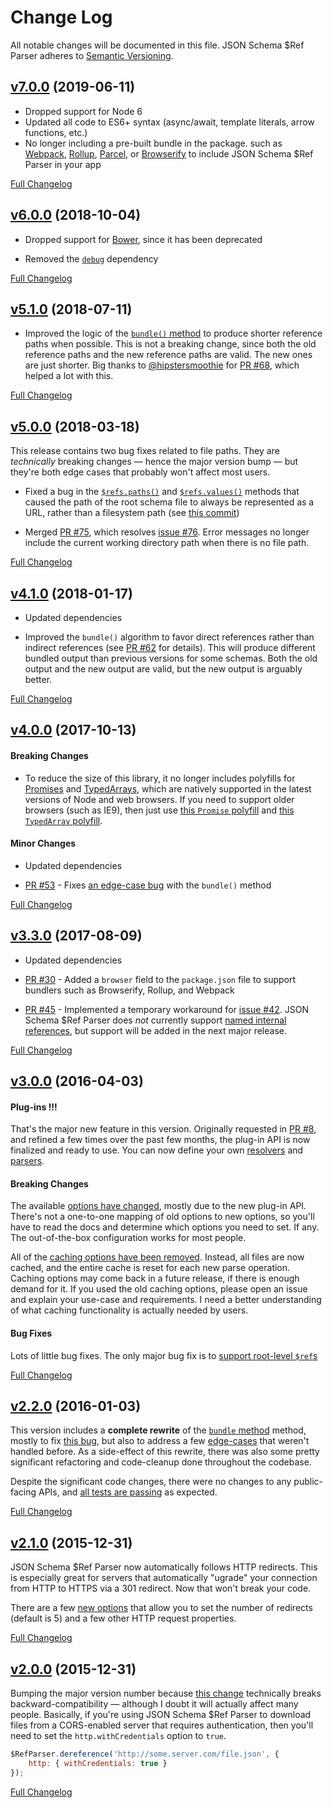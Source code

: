 # Change Log
All notable changes will be documented in this file.
JSON Schema $Ref Parser adheres to [Semantic Versioning](http://semver.org/).


## [v7.0.0](https://github.com/APIDevTools/json-schema-ref-parser/tree/v7.0.0) (2019-06-11)

- Dropped support for Node 6
- Updated all code to ES6+ syntax (async/await, template literals, arrow functions, etc.)
- No longer including a pre-built bundle in the package. such as [Webpack](https://webpack.js.org/), [Rollup](https://rollupjs.org/), [Parcel](https://parceljs.org/), or [Browserify](http://browserify.org/) to include JSON Schema $Ref Parser in your app

[Full Changelog](https://github.com/APIDevTools/json-schema-ref-parser/compare/v6.1.0...v7.0.0)


## [v6.0.0](https://github.com/APIDevTools/json-schema-ref-parser/tree/v6.0.0) (2018-10-04)

- Dropped support for [Bower](https://www.npmjs.com/package/bower), since it has been deprecated

- Removed the [`debug`](https://npmjs.com/package/debug) dependency

[Full Changelog](https://github.com/APIDevTools/json-schema-ref-parser/compare/v5.1.0...v6.0.0)


## [v5.1.0](https://github.com/APIDevTools/json-schema-ref-parser/tree/v5.1.0) (2018-07-11)

- Improved the logic of the [`bundle()` method](https://github.com/APIDevTools/json-schema-ref-parser/blob/master/docs/ref-parser.md#bundleschema-options-callback) to produce shorter reference paths when possible.  This is not a breaking change, since both the old reference paths and the new reference paths are valid.  The new ones are just shorter.  Big thanks to [@hipstersmoothie](https://github.com/hipstersmoothie) for [PR #68](https://github.com/APIDevTools/json-schema-ref-parser/pull/68), which helped a lot with this.

[Full Changelog](https://github.com/APIDevTools/json-schema-ref-parser/compare/v5.0.0...v5.1.0)


## [v5.0.0](https://github.com/APIDevTools/json-schema-ref-parser/tree/v5.0.0) (2018-03-18)

This release contains two bug fixes related to file paths.  They are _technically_ breaking changes &mdash; hence the major version bump &mdash; but they're both edge cases that probably won't affect most users.

- Fixed a bug in the [`$refs.paths()`](docs/refs.md#pathstypes) and [`$refs.values()`](docs/refs.md#valuestypes) methods that caused the path of the root schema file to always be represented as a URL, rather than a filesystem path (see [this commit](https://github.com/APIDevTools/json-schema-ref-parser/commit/a95cf50fdf16c864cc1c18d2021d9ce3ec35f5de))

- Merged [PR #75](https://github.com/APIDevTools/json-schema-ref-parser/pull/75), which resolves [issue #76](https://github.com/APIDevTools/swagger-parser/issues/76).  Error messages no longer include the current working directory path when there is no file path.

[Full Changelog](https://github.com/APIDevTools/json-schema-ref-parser/compare/v4.1.1...v5.0.0)


## [v4.1.0](https://github.com/APIDevTools/json-schema-ref-parser/tree/v4.1.0) (2018-01-17)

- Updated dependencies

- Improved the `bundle()` algorithm to favor direct references rather than indirect references (see [PR #62](https://github.com/APIDevTools/json-schema-ref-parser/pull/62) for details).  This will produce different bundled output than previous versions for some schemas. Both the old output and the new output are valid, but the new output is arguably better.

[Full Changelog](https://github.com/APIDevTools/json-schema-ref-parser/compare/v4.0.0...v4.1.0)


## [v4.0.0](https://github.com/APIDevTools/json-schema-ref-parser/tree/v4.0.0) (2017-10-13)

#### Breaking Changes

- To reduce the size of this library, it no longer includes polyfills for [Promises](https://developer.mozilla.org/en-US/docs/Web/JavaScript/Reference/Global_Objects/Promise) and [TypedArrays](https://developer.mozilla.org/en-US/docs/Web/JavaScript/Reference/Global_Objects/TypedArray), which are natively supported in the latest versions of Node and web browsers.  If you need to support older browsers (such as IE9), then just use [this `Promise` polyfill](https://github.com/stefanpenner/es6-promise) and [this `TypedArray` polyfill](https://github.com/inexorabletash/polyfill/blob/master/typedarray.js).

#### Minor Changes

- Updated dependencies

- [PR #53](https://github.com/APIDevTools/json-schema-ref-parser/pull/53) - Fixes [an edge-case bug](https://github.com/APIDevTools/json-schema-ref-parser/issues/52) with the `bundle()` method

[Full Changelog](https://github.com/APIDevTools/json-schema-ref-parser/compare/v3.3.0...v4.0.0)


## [v3.3.0](https://github.com/APIDevTools/json-schema-ref-parser/tree/v3.3.0) (2017-08-09)

- Updated dependencies

- [PR #30](https://github.com/APIDevTools/json-schema-ref-parser/pull/30) - Added a `browser` field to the `package.json` file to support bundlers such as Browserify, Rollup, and Webpack

- [PR #45](https://github.com/APIDevTools/json-schema-ref-parser/pull/45) - Implemented a temporary workaround for [issue #42](https://github.com/APIDevTools/json-schema-ref-parser/issues/42). JSON Schema $Ref Parser does _not_ currently support [named internal references](http://json-schema.org/latest/json-schema-core.html#id-keyword), but support will be added in the next major release.

[Full Changelog](https://github.com/APIDevTools/json-schema-ref-parser/compare/v3.0.0...v3.3.0)


## [v3.0.0](https://github.com/APIDevTools/json-schema-ref-parser/tree/v3.0.0) (2016-04-03)

#### Plug-ins !!!
That's the major new feature in this version. Originally requested in [PR #8](https://github.com/APIDevTools/json-schema-ref-parser/pull/8), and refined a few times over the past few months, the plug-in API is now finalized and ready to use. You can now define your own [resolvers](https://github.com/APIDevTools/json-schema-ref-parser/blob/v3.0.0/docs/plugins/resolvers.md) and [parsers](https://github.com/APIDevTools/json-schema-ref-parser/blob/v3.0.0/docs/plugins/parsers.md).

#### Breaking Changes
The available [options have changed](https://github.com/APIDevTools/json-schema-ref-parser/blob/v3.0.0/docs/options.md), mostly due to the new plug-in API.  There's not a one-to-one mapping of old options to new options, so you'll have to read the docs and determine which options you need to set. If any. The out-of-the-box configuration works for most people.

All of the [caching options have been removed](https://github.com/APIDevTools/json-schema-ref-parser/commit/1f4260184bfd370e9cd385b523fb08c098fac6db). Instead, all files are now cached, and the entire cache is reset for each new parse operation. Caching options may come back in a future release, if there is enough demand for it. If you used the old caching options, please open an issue and explain your use-case and requirements.  I need a better understanding of what caching functionality is actually needed by users.

#### Bug Fixes
Lots of little bug fixes.  The only major bug fix is to [support root-level `$ref`s](https://github.com/APIDevTools/json-schema-ref-parser/issues/16)


[Full Changelog](https://github.com/APIDevTools/json-schema-ref-parser/compare/v2.2.0...v3.0.0)


## [v2.2.0](https://github.com/APIDevTools/json-schema-ref-parser/tree/v2.2.0) (2016-01-03)

This version includes a **complete rewrite** of the [`bundle` method](https://github.com/APIDevTools/json-schema-ref-parser/blob/master/docs/ref-parser.md#bundleschema-options-callback) method, mostly to fix [this bug](https://github.com/APIDevTools/swagger-parser/issues/16), but also to address a few [edge-cases](https://github.com/APIDevTools/json-schema-ref-parser/commit/ca9b322879519e4bcb2dcf6e63f08ac254b90868) that weren't handled before.  As a side-effect of this rewrite, there was also some pretty significant refactoring and code-cleanup done throughout the codebase.

Despite the significant code changes, there were no changes to any public-facing APIs, and [all tests are passing](https://apidevtools.org/json-schema-ref-parser/test/) as expected.

[Full Changelog](https://github.com/APIDevTools/json-schema-ref-parser/compare/v2.1.0...v2.2.0)


## [v2.1.0](https://github.com/APIDevTools/json-schema-ref-parser/tree/v2.1.0) (2015-12-31)

JSON Schema $Ref Parser now automatically follows HTTP redirects. This is especially great for servers that automatically "ugrade" your connection from HTTP to HTTPS via a 301 redirect. Now that won't break your code.

There are a few [new options](https://github.com/APIDevTools/json-schema-ref-parser/blob/master/docs/options.md) that allow you to set the number of redirects (default is 5) and a few other HTTP request properties.

[Full Changelog](https://github.com/APIDevTools/json-schema-ref-parser/compare/v2.0.0...v2.1.0)


## [v2.0.0](https://github.com/APIDevTools/json-schema-ref-parser/tree/v2.0.0) (2015-12-31)

Bumping the major version number because [this change](https://github.com/APIDevTools/json-schema-ref-parser/pull/5) technically breaks backward-compatibility &mdash; although I doubt it will actually affect many people.  Basically, if you're using JSON Schema $Ref Parser to download files from a CORS-enabled server that requires authentication, then you'll need to set the `http.withCredentials` option to `true`.

```javascript
$RefParser.dereference('http://some.server.com/file.json', {
    http: { withCredentials: true }
});
```

[Full Changelog](https://github.com/APIDevTools/json-schema-ref-parser/compare/v1.4.1...v2.0.0)
